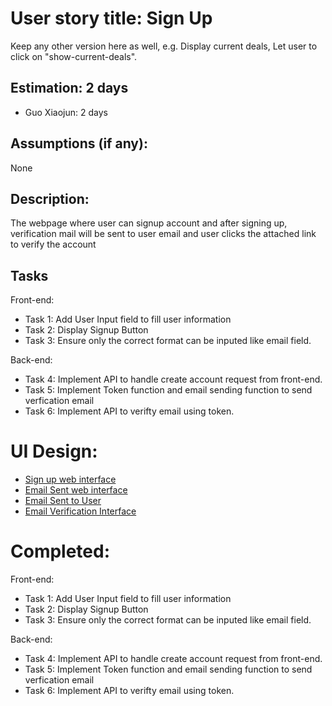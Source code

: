 # User story title: Sign Up

Keep any other version here as well, e.g. Display current deals, Let user to click on "show-current-deals".

## Estimation: 2 days

- Guo Xiaojun:  2 days

## Assumptions (if any):
None

## Description:

The webpage where user can signup account and after signing up, verification mail will be sent to user email and user clicks the attached link to verify the account

## Tasks

Front-end:

- Task 1: Add User Input field to fill user information
- Task 2: Display Signup Button 
- Task 3: Ensure only the correct format can be inputed like email field.

Back-end:

- Task 4: Implement API to handle create account request from front-end. 
- Task 5: Implement Token function and email sending function to send verfication email
- Task 6: Implement API to verifty email using token.

# UI Design:

- [Sign up web interface](./img/Signup.png)
- [Email Sent web interface](./img/emailSent.png)
- [Email Sent to User](./img/SentEmailUser.png)
- [Email Verification Interface](./img/EmailVerification.png)

# Completed:

Front-end:

- Task 1: Add User Input field to fill user information
- Task 2: Display Signup Button 
- Task 3: Ensure only the correct format can be inputed like email field.

Back-end:
- Task 4: Implement API to handle create account request from front-end. 
- Task 5: Implement Token function and email sending function to send verfication email
- Task 6: Implement API to verifty email using token.

